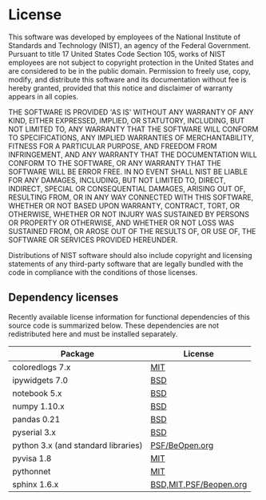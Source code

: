 # License

This software was developed by employees of the National Institute of Standards and Technology (NIST), an agency of the
Federal Government. Pursuant to title 17 United States Code Section 105, works of NIST employees are not subject to
copyright protection in the United States and are considered to be in the public domain. Permission to freely use, copy,
modify, and distribute this software and its documentation without fee is hereby granted, provided that this notice and
disclaimer of warranty appears in all copies.

THE SOFTWARE IS PROVIDED 'AS IS' WITHOUT ANY WARRANTY OF ANY KIND, EITHER EXPRESSED, IMPLIED, OR STATUTORY, INCLUDING,
BUT NOT LIMITED TO, ANY WARRANTY THAT THE SOFTWARE WILL CONFORM TO SPECIFICATIONS, ANY IMPLIED WARRANTIES OF
MERCHANTABILITY, FITNESS FOR A PARTICULAR PURPOSE, AND FREEDOM FROM INFRINGEMENT, AND ANY WARRANTY THAT THE
DOCUMENTATION WILL CONFORM TO THE SOFTWARE, OR ANY WARRANTY THAT THE SOFTWARE WILL BE ERROR FREE. IN NO EVENT SHALL
NIST BE LIABLE FOR ANY DAMAGES, INCLUDING, BUT NOT LIMITED TO, DIRECT, INDIRECT, SPECIAL OR CONSEQUENTIAL DAMAGES,
ARISING OUT OF, RESULTING FROM, OR IN ANY WAY CONNECTED WITH THIS SOFTWARE, WHETHER OR NOT BASED UPON WARRANTY,
CONTRACT, TORT, OR OTHERWISE, WHETHER OR NOT INJURY WAS SUSTAINED BY PERSONS OR PROPERTY OR OTHERWISE, AND WHETHER
OR NOT LOSS WAS SUSTAINED FROM, OR AROSE OUT OF THE RESULTS OF, OR USE OF, THE SOFTWARE OR SERVICES PROVIDED HEREUNDER.

Distributions of NIST software should also include copyright and licensing statements of any third-party software
that are legally bundled with the code in compliance with the conditions of those licenses.

## Dependency licenses
Recently available license information for functional dependencies of this source
code is summarized below. These dependencies are not redistributed here and
must be installed separately.

|Package|License|
|-------|-------|
|coloredlogs 7.x|[MIT](https://github.com/xolox/python-coloredlogs/blob/master/LICENSE.txt)|
|ipywidgets 7.0|[BSD](https://github.com/jupyter-widgets/ipywidgets/blob/master/LICENSE)|
|notebook 5.x|[BSD](https://github.com/jupyter/jupyter/blob/master/LICENSE)|
|numpy 1.10.x|[BSD](https://docs.scipy.org/doc/numpy-1.10.0/license.html)|
|pandas 0.21|[BSD](https://pandas.pydata.org/pandas-docs/stable/overview.html#license)|
|pyserial 3.x|[BSD](https://pythonhosted.org/pyserial/appendix.html#license)|
|python 3.x (and standard libraries)|[PSF/BeOpen.org](https://docs.python.org/3/license.html)|
|pyvisa 1.8|[MIT](https://github.com/pyvisa/pyvisa/blob/master/LICENSE)|
|pythonnet|[MIT](https://github.com/pythonnet/pythonnet/blob/master/LICENSE)|
|sphinx 1.6.x|[BSD,MIT,PSF/Beopen.org](https://github.com/sphinx-doc/sphinx/blob/master/LICENSE)|